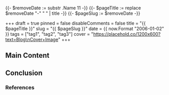 {{- $removeDate := substr .Name 11 -}}
{{- $pageTitle := replace $removeDate "-" " " | title -}}
{{- $pageSlug := $removeDate -}}

+++
draft = true
pinned = false
disableComments = false
title = "{{ $pageTitle }}"
slug = "{{ $pageSlug }}"
date = {{ now.Format "2006-01-02" }}
tags = ["tag1", "tag2", "tag3"]
cover = "https://placehold.co/1200x600?text=Blog\nCover+Image"
+++

<!-- A quick introduction/opening -->

## Main Content

<!-- Write the main content here -->

## Conclusion

<!-- Write the conclusion here -->

### References

<!-- List any references or further readings here -->
